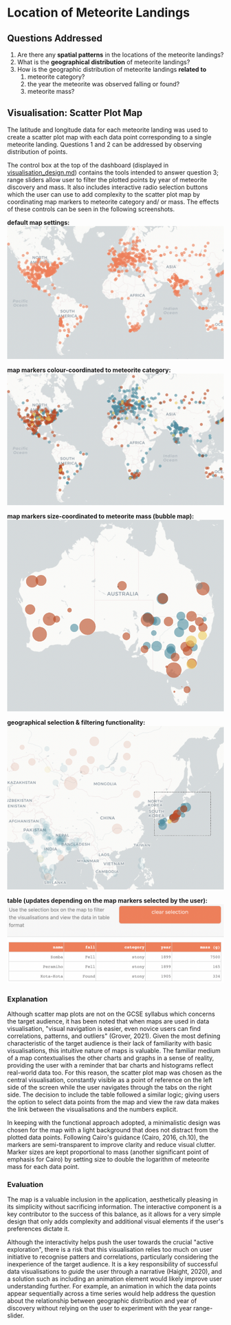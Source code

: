 # Location of Meteorite Landings

## Questions Addressed
1. Are there any **spatial patterns** in the locations of the meteorite landings?
2. What is the **geographical distribution** of meteorite landings?
3. How is the geographic distribution of meteorite landings **related to**
   1. meteorite category?
   2. the year the meteorite was observed falling or found?
   3. meteorite mass?

## Visualisation: Scatter Plot Map
The latitude and longitude data for each meteorite landing was used to create a scatter plot map with
each data point corresponding to a single meteorite landing. Questions 1 and 2 can be addressed by observing
distribution of points.

The control box at the top of the dashboard (displayed in [visualisation_design.md](images/visualisation_design.md))
contains the tools intended to answer question 3; range sliders allow user to filter the plotted points by year of
meteorite discovery and mass. It also includes interactive radio selection buttons which the user can use to add
complexity to the scatter plot map by coordinating map markers to meteorite category and/ or mass. The effects of
these controls can be seen in the following screenshots.

**default map settings:**
![](images/map%20uncoloured.png)

**map markers colour-coordinated to meteorite category:**
![](images/map%20coloured.png)

**map markers size-coordinated to meteorite mass (bubble map):**
![](images/map%20size%20markers.png)

**geographical selection & filtering functionality:**
![](images/map%20selection.png)

**table (updates depending on the map markers selected by the user):**
![](images/table.png)

### Explanation

Although scatter map plots are not on the GCSE syllabus which concerns the target audience, it has been noted that when maps
are used in data visualisation, "visual navigation is easier, even novice users can find correlations, patterns, and outliers"
(Grover, 2021). Given the most defining characteristic of the target audience is their lack of familiarity with basic visualisations, 
this intuitive nature of maps is valuable. The familiar medium of a map contextualises the other charts and graphs in a sense of 
reality, providing the user with a reminder that bar charts and histograms reflect real-world data too. For this reason, the scatter
plot map was chosen as the central visualisation, constantly visible as a point of reference on the left side of the screen while the
user navigates through the tabs on the right side. The decision to include the table followed a similar logic; giving users the option
to select data points from the map and view the raw data makes the link between the visualisations and the numbers explicit.

In keeping with the functional approach adopted, a minimalistic design was chosen for the map with a light background that does not
distract from the plotted data points. Following Cairo's guidance (Cairo, 2016, ch.10), the markers are semi-transparent to improve
clarity and reduce visual clutter. Marker sizes are kept proportional to mass (another significant point of emphasis for Cairo)
by setting size to double the logarithm of meteorite mass for each data point.

### Evaluation

The map is a valuable inclusion in the application, aesthetically pleasing in its simplicity without sacrificing information.
The interactive component is a key contributor to the success of this balance, as it allows for a very simple design that only
adds complexity and additional visual elements if the user's preferences dictate it.

Although the interactivity helps push the user towards the crucial "active exploration", there is a risk that this visualisation
relies too much on user initiative to recognise patters and correlations, particularly considering the inexperience of the target
audience. It is a key responsibility of successful data visualisations to *guide* the user through a narrative (Haight, 2020), and a solution such
as including an animation element would likely improve user understanding further. For example, an animation in which the data points 
appear sequentially across a time series would help address the question about the relationship between geographic distribution and 
year of discovery without relying on the user to experiment with the year range-slider.